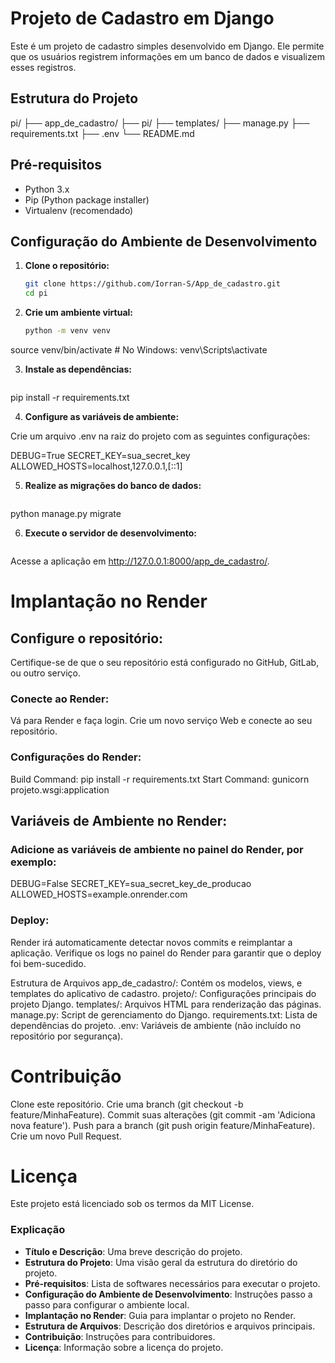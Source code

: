 # Projeto de Cadastro em Django

Este é um projeto de cadastro simples desenvolvido em Django. Ele permite que os usuários registrem informações em um banco de dados e visualizem esses registros.

## Estrutura do Projeto

pi/
├── app_de_cadastro/
├── pi/
├── templates/
├── manage.py
├── requirements.txt
├── .env
└── README.md

## Pré-requisitos

- Python 3.x
- Pip (Python package installer)
- Virtualenv (recomendado)

## Configuração do Ambiente de Desenvolvimento

1. **Clone o repositório:**

   ```sh
   git clone https://github.com/Iorran-S/App_de_cadastro.git
   cd pi

2. **Crie um ambiente virtual:**

   ```sh
   python -m venv venv
source venv/bin/activate   # No Windows: venv\Scripts\activate

3. **Instale as dependências:**

   ```sh
pip install -r requirements.txt

4. **Configure as variáveis de ambiente:**

Crie um arquivo .env na raiz do projeto com as seguintes configurações:

DEBUG=True
SECRET_KEY=sua_secret_key
ALLOWED_HOSTS=localhost,127.0.0.1,[::1]


5. **Realize as migrações do banco de dados:**

   ```sh
python manage.py migrate

6. **Execute o servidor de desenvolvimento:**

   ```sh
Acesse a aplicação em http://127.0.0.1:8000/app_de_cadastro/.

# Implantação no Render

## Configure o repositório:

Certifique-se de que o seu repositório está configurado no GitHub, GitLab, ou outro serviço.

### Conecte ao Render:

Vá para Render e faça login.
Crie um novo serviço Web e conecte ao seu repositório.

### Configurações do Render:

Build Command: pip install -r requirements.txt
Start Command: gunicorn projeto.wsgi:application

## Variáveis de Ambiente no Render:
### Adicione as variáveis de ambiente no painel do Render, por exemplo:

DEBUG=False
SECRET_KEY=sua_secret_key_de_producao
ALLOWED_HOSTS=example.onrender.com

### Deploy:

Render irá automaticamente detectar novos commits e reimplantar a aplicação. Verifique os logs no painel do Render para garantir que o deploy foi bem-sucedido.

Estrutura de Arquivos
app_de_cadastro/: Contém os modelos, views, e templates do aplicativo de cadastro.
projeto/: Configurações principais do projeto Django.
templates/: Arquivos HTML para renderização das páginas.
manage.py: Script de gerenciamento do Django.
requirements.txt: Lista de dependências do projeto.
.env: Variáveis de ambiente (não incluído no repositório por segurança).

# Contribuição

Clone este repositório.
Crie uma branch (git checkout -b feature/MinhaFeature).
Commit suas alterações (git commit -am 'Adiciona nova feature').
Push para a branch (git push origin feature/MinhaFeature).
Crie um novo Pull Request.

# Licença

Este projeto está licenciado sob os termos da MIT License.


### Explicação

- **Título e Descrição**: Uma breve descrição do projeto.
- **Estrutura do Projeto**: Uma visão geral da estrutura do diretório do projeto.
- **Pré-requisitos**: Lista de softwares necessários para executar o projeto.
- **Configuração do Ambiente de Desenvolvimento**: Instruções passo a passo para configurar o ambiente local.
- **Implantação no Render**: Guia para implantar o projeto no Render.
- **Estrutura de Arquivos**: Descrição dos diretórios e arquivos principais.
- **Contribuição**: Instruções para contribuidores.
- **Licença**: Informação sobre a licença do projeto.
